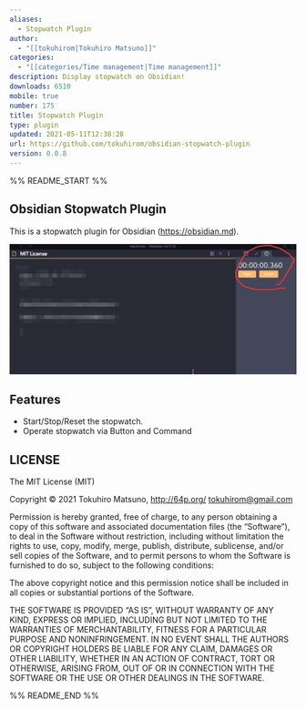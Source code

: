 ```yaml
---
aliases:
  - Stopwatch Plugin
author:
  - "[[tokuhirom|Tokuhiro Matsuno]]"
categories:
  - "[[categories/Time management|Time management]]"
description: Display stopwatch on Obsidian!
downloads: 6510
mobile: true
number: 175
title: Stopwatch Plugin
type: plugin
updated: 2021-05-11T12:38:28
url: https://github.com/tokuhirom/obsidian-stopwatch-plugin
version: 0.0.8
---
```


%% README_START %%

## Obsidian Stopwatch Plugin

This is a stopwatch plugin for Obsidian (https://obsidian.md).

![](https://raw.githubusercontent.com/tokuhirom/obsidian-stopwatch-plugin/HEAD/documents/stopwatch-screenshot.png)

## Features

- Start/Stop/Reset the stopwatch.
- Operate stopwatch via Button and Command

## LICENSE

The MIT License (MIT)

Copyright © 2021 Tokuhiro Matsuno, http://64p.org/ <tokuhirom@gmail.com>

Permission is hereby granted, free of charge, to any person obtaining a copy
of this software and associated documentation files (the “Software”), to deal
in the Software without restriction, including without limitation the rights
to use, copy, modify, merge, publish, distribute, sublicense, and/or sell
copies of the Software, and to permit persons to whom the Software is
furnished to do so, subject to the following conditions:

The above copyright notice and this permission notice shall be included in
all copies or substantial portions of the Software.

THE SOFTWARE IS PROVIDED “AS IS”, WITHOUT WARRANTY OF ANY KIND, EXPRESS OR
IMPLIED, INCLUDING BUT NOT LIMITED TO THE WARRANTIES OF MERCHANTABILITY,
FITNESS FOR A PARTICULAR PURPOSE AND NONINFRINGEMENT. IN NO EVENT SHALL THE
AUTHORS OR COPYRIGHT HOLDERS BE LIABLE FOR ANY CLAIM, DAMAGES OR OTHER
LIABILITY, WHETHER IN AN ACTION OF CONTRACT, TORT OR OTHERWISE, ARISING FROM,
OUT OF OR IN CONNECTION WITH THE SOFTWARE OR THE USE OR OTHER DEALINGS IN
THE SOFTWARE.


%% README_END %%